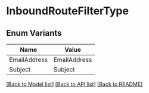 # InboundRouteFilterType

## Enum Variants

| Name | Value |
|---- | -----|
| EmailAddress | EmailAddress |
| Subject | Subject |


[[Back to Model list]](../README.md#documentation-for-models) [[Back to API list]](../README.md#documentation-for-api-endpoints) [[Back to README]](../README.md)


